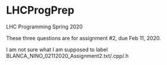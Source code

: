# LHCProgPrep
LHC Programming Spring 2020

These three questions are for assignment #2, due Feb 11, 2020. 

I am not sure what I am supposed to label BLANCA_NINO_02112020_Assignment2.txt/.cpp/.h
